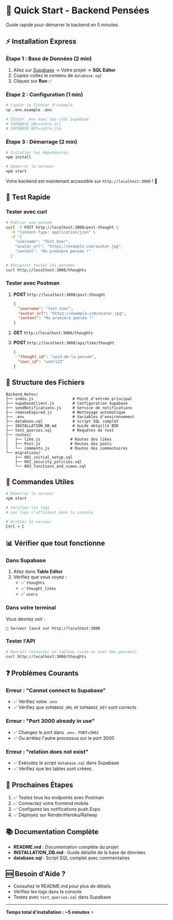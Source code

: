 # 🚀 Quick Start - Backend Pensées

Guide rapide pour démarrer le backend en 5 minutes.

## ⚡ Installation Express

### Étape 1 : Base de Données (2 min)

1. Allez sur [Supabase](https://supabase.com) → Votre projet → **SQL Editor**
2. Copiez-collez le contenu de `database.sql`
3. Cliquez sur **Run** ✅

### Étape 2 : Configuration (1 min)

```bash
# Copier le fichier d'exemple
cp .env.example .env

# Éditer .env avec vos clés Supabase
# SUPABASE_URL=votre_url
# SUPABASE_KEY=votre_clé
```

### Étape 3 : Démarrage (2 min)

```bash
# Installer les dépendances
npm install

# Démarrer le serveur
npm start
```

Votre backend est maintenant accessible sur `http://localhost:3000` ! 🎉

## 🧪 Test Rapide

### Tester avec curl

```bash
# Publier une pensée
curl -X POST http://localhost:3000/post-thought \
  -H "Content-Type: application/json" \
  -d '{
    "username": "Test User",
    "avatar_url": "https://example.com/avatar.jpg",
    "content": "Ma première pensée !"
  }'

# Récupérer toutes les pensées
curl http://localhost:3000/thoughts
```

### Tester avec Postman

1. **POST** `http://localhost:3000/post-thought`
   ```json
   {
     "username": "Test User",
     "avatar_url": "https://example.com/avatar.jpg",
     "content": "Ma première pensée !"
   }
   ```

2. **GET** `http://localhost:3000/thoughts`

3. **POST** `http://localhost:3000/api/like/thought`
   ```json
   {
     "thought_id": "uuid-de-la-pensée",
     "user_id": "user123"
   }
   ```

## 📁 Structure des Fichiers

```
Backend_Notes/
├── index.js                 # Point d'entrée principal
├── supabaseClient.js        # Configuration Supabase
├── sendNotifications.js     # Service de notifications
├── removeExpired.js         # Nettoyage automatique
├── .env                     # Variables d'environnement
├── database.sql             # Script SQL complet
├── INSTALLATION_DB.md       # Guide détaillé BDD
├── test_queries.sql         # Requêtes de test
├── routes/
│   ├── like.js             # Routes des likes
│   ├── Post.js             # Routes des posts
│   └── comments.js         # Routes des commentaires
└── migrations/
    ├── 001_initial_setup.sql
    ├── 002_security_policies.sql
    └── 003_functions_and_views.sql
```

## 🔧 Commandes Utiles

```bash
# Démarrer le serveur
npm start

# Vérifier les logs
# Les logs s'affichent dans la console

# Arrêter le serveur
Ctrl + C
```

## 📊 Vérifier que tout fonctionne

### Dans Supabase

1. Allez dans **Table Editor**
2. Vérifiez que vous voyez :
   - ✅ `thoughts`
   - ✅ `thought_likes`
   - ✅ `users`

### Dans votre terminal

Vous devriez voir :
```
🚀 Serveur lancé sur http://localhost:3000
```

### Tester l'API

```bash
# Devrait retourner un tableau (vide ou avec des pensées)
curl http://localhost:3000/thoughts
```

## ❓ Problèmes Courants

### Erreur : "Cannot connect to Supabase"
- ✅ Vérifiez votre `.env`
- ✅ Vérifiez que `SUPABASE_URL` et `SUPABASE_KEY` sont corrects

### Erreur : "Port 3000 already in use"
- ✅ Changez le port dans `.env` : `PORT=3001`
- ✅ Ou arrêtez l'autre processus sur le port 3000

### Erreur : "relation does not exist"
- ✅ Exécutez le script `database.sql` dans Supabase
- ✅ Vérifiez que les tables sont créées

## 🎯 Prochaines Étapes

1. ✅ Testez tous les endpoints avec Postman
2. ✅ Connectez votre frontend mobile
3. ✅ Configurez les notifications push Expo
4. ✅ Déployez sur Render/Heroku/Railway

## 📚 Documentation Complète

- **README.md** : Documentation complète du projet
- **INSTALLATION_DB.md** : Guide détaillé de la base de données
- **database.sql** : Script SQL complet avec commentaires

## 🆘 Besoin d'Aide ?

- Consultez le README.md pour plus de détails
- Vérifiez les logs dans la console
- Testez avec `test_queries.sql` dans Supabase

---

**Temps total d'installation : ~5 minutes** ⚡
